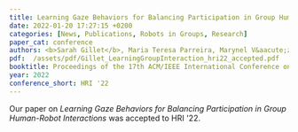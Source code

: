 ```yaml
---
title: Learning Gaze Behaviors for Balancing Participation in Group Human-Robot Interactions
date: 2022-01-20 17:27:15 +0200
categories: [News, Publications, Robots in Groups, Research]
paper_cat: conference
authors: <b>Sarah Gillet</b>, Maria Teresa Parreira, Marynel V&aacute;zquez, Iolanda Leite
pdf:  /assets/pdf/Gillet_LearningGroupInteraction_hri22_accepted.pdf
booktitle: Proceedings of the 17th ACM/IEEE International Conference on Human-Robot Interaction, 2022, New York, NY, USA
year: 2022
conference_short: HRI '22
---
```


Our paper on <i>Learning Gaze Behaviors for Balancing Participation in Group Human-Robot Interactions</i> was accepted to HRI '22. 

